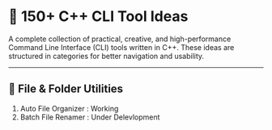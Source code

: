 # 🚀 150+ C++ CLI Tool Ideas

A complete collection of practical, creative, and high-performance Command Line Interface (CLI) tools written in C++. These ideas are structured in categories for better navigation and usability.

---

## 📁 File & Folder Utilities

1. Auto File Organizer : Working
2. Batch File Renamer : Under Delevlopment